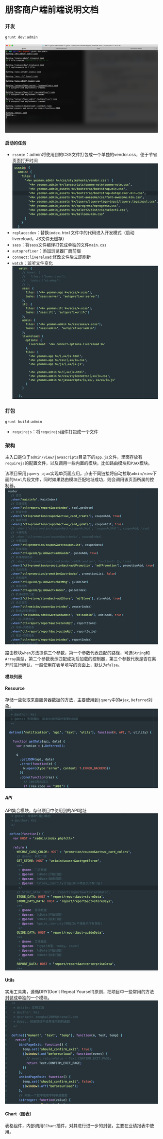 # 朋客商户端前端说明文档

### 开发
```javascript
grunt dev:admin
```
![运行截图](./images/1.png)


#### 启动的任务

* `cssmin`：admin将使用到的CSS文件打包成一个单独的vendor.css，便于节省页面打开时间
![打包CSS](./images/2.png)
* `replace:dev`：替换`index.html`文件中的代码进入开发模式（启动livereload，JS文件无缓存）
* `sass`：将`sass`文件编译打包成单独的文件`main.css`
* `autoprefixer`：添加浏览器厂商前缀
* `connect:livereload`:修改文件后立即刷新
* `watch`：监听文件变化
![watch](./images/3.png)


### 打包
```javascript
grunt build:admin
```

* `requirejs`：将`requirejs`组件打包成一个文件

### 架构

主入口是位于`admin/view/javascripts`目录下的`app.js`文件，里面存放有`requirejs`的配置文件，以及调用一些内置的模块，比如路由模块和`PJAX`模块。

该项目采用`jquery pjax`实现单页面应用，点击不同链接将自动拉取`admin/view`下面的`html`片段文件，同时如果路由模块匹配地址成功，则会调用该页面所属的控制器。
![watch](./images/4.png)

路由模块`when`方法提供三个参数，第一个参数代表匹配的路径，可选`String`和`Array`类型，第二个参数表示匹配成功后加载的控制器，第三个参数代表是否在离开时进行确认，一般使用在表单填写的页面上，默认为`false`。

#### 模块列表

#### Resource

存储一些获取来自服务器数据的方法，主要使用到`jquery`中的`Ajax`, `Deferred`对象。
![watch](./images/5.png)


##### API

API集合模块，存储项目中使用到的API地址
![watch](./images/6.png)


#### Utils

实用工具集，遵循DRY(Don't Repeat Yourself)原则，把项目中一些常用的方法封装成单独的一个模块。
![watch](./images/7.png)

#### Chart（图表）

表格组件，内部调用`EChart`插件，对其进行进一步的封装，主要在业绩报表中使用。




